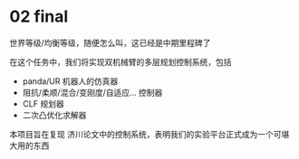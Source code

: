 # 02 final

世界等级/均衡等级，随便怎么叫，这已经是中期里程碑了

在这个任务中，我们将实现双机械臂的多层规划控制系统，包括

- panda/UR 机器人的仿真器
- 阻抗/柔顺/混合/变刚度/自适应... 控制器
- CLF 规划器
- 二次凸优化求解器

本项目旨在复现 济川论文中的控制系统，表明我们的实验平台正式成为一个可堪大用的东西
